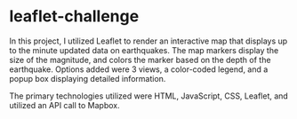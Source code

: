 # leaflet-challenge

In this project, I utilized Leaflet to render an interactive map that displays up to the minute updated data on earthquakes.  The map markers display the size of the magnitude, and colors the marker based on the depth of the earthquake.  Options added were 3 views, a color-coded legend, and a popup box displaying detailed information.

The primary technologies utilized were HTML, JavaScript, CSS, Leaflet, and utilized an API call to Mapbox.



